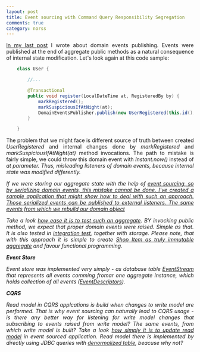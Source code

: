 ```yaml
---
layout: post
title: Event sourcing with Command Query Responsibility Segregation
comments: true
category: norss
---
```


<p style="text-align:justify;">
<a href="http://pillopl.github.io/reliable-domain-events/">In my last post</a> I wrote about domain events publishing. Events were published at the end of aggregate public methods as a natural consequence of internal state modification. Let's look again at this code sample:
</p>

```java
    class User {

        //...

        @Transactional
        public void register(LocalDateTime at, RegisteredBy by) {
            markRegistered();
            markSuspiciousIfAtNight(at);
            DomainEventsPublisher.publish(new UserRegistered(this.id(), at));
        }

    }

```  

<p style="text-align:justify;">
The problem that we might face is different source of truth between created <i>UserRegistered</i> and internal changes done by <i>markRegistered</i> and <i>markSuspiciousIfAtNight(at)</i> method invocations. The path to mistake is fairly simple, we could throw this domain event with <i>Instant.now()</i> instead of <i>at</it> parameter. Thus, misleading listeners of domain events, because internal state was modified differently. 
</p>
<p style="text-align:justify;">
If we were storing our aggregate state with the help of <a href="http://martinfowler.com/eaaDev/EventSourcing.html">event sourcing, so by serializing domain events, this mistake cannot be done. I've created <a href="https://github.com/pilloPl/event-source-cqrs-sample">a sample application that might show how to deal with such an approach. Those serialized events can be published to external listeners. The same events from which we rebuild our domain object</a>

<p style="text-align:justify;">
Take a look <a href="https://github.com/pilloPl/event-source-cqrs-sample/blob/master/src/test/groovy/io/pillopl/eventsource/domain/ShopItemSpec.groovy">how ease it is to test such an aggregate</a>. BY invocking public method, we expect that proper domain events were raised. Simple as that. It is also tested in <a href="https://github.com/pilloPl/event-source-cqrs-sample/blob/master/src/test/groovy/io/pillopl/eventsource/integration/shopitem/ShopItemsIntegrationSpec.groovy">integration test</a>, together with storage. Please note, that with this approach it is simple to create <a href="https://github.com/pilloPl/event-source-cqrs-sample/blob/master/src/main/java/io/pillopl/eventsource/domain/shopitem/ShopItem.java">Shop Item as truly immutable aggregate</a> and favour functional programming.
</p>

***Event Store***
<p style="text-align:justify;">
Event store was implemented very simply - as database table <a href="https://github.com/pilloPl/event-source-cqrs-sample/blob/master/src/main/java/io/pillopl/eventsource/store/EventStream.java">EventStream</a> that represents all events comming fromar one aggregate instance, which holds collection of all events (<a href="https://github.com/pilloPl/event-source-cqrs-sample/blob/master/src/main/java/io/pillopl/eventsource/store/EventDescriptor.java">EventDescriptors</a>).
</p>

***CQRS***
<p style="text-align:justify;">
Read model in CQRS applcations is build when changes to write model are performed. That is why event sourcing can naturally lead to CQRS usage - is there any better way for listening for write model changes that subscribing to events raised from write model? The same events, from which write model is built? Take a look <a href="https://github.com/pilloPl/event-source-cqrs-sample/blob/master/src/main/java/io/pillopl/eventsource/readmodel/ReadModelOnDomainEventUpdater.java">how simply it is to update read model</a> in event sourced application. Read model there is implemented by directly using JDBC queries with <a href="https://github.com/pilloPl/event-source-cqrs-sample/blob/master/src/main/java/io/pillopl/eventsource/readmodel/ShopItemDto.java">denormalized table<a/>, beacuse why not?
</p>
